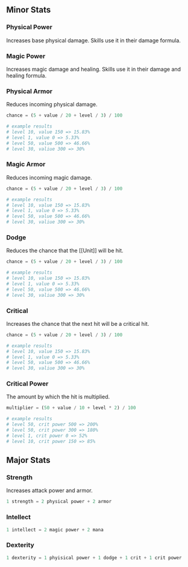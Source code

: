 ## Minor Stats
### Physical Power
Increases base physical damage. Skills use it in their damage formula.
### Magic Power
Increases magic damage and healing. Skills use it in their damage and healing formula.
### Physical Armor
Reduces incoming physical damage.
```python
chance = (5 + value / 20 + level / 3) / 100

# example results
# level 10, value 150 => 15.83%
# level 1, value 0 => 5.33%
# level 50, value 500 => 46.66%
# level 30, valiue 300 => 30%
```
### Magic Armor
Reduces incoming magic damage.
```python
chance = (5 + value / 20 + level / 3) / 100

# example results
# level 10, value 150 => 15.83%
# level 1, value 0 => 5.33%
# level 50, value 500 => 46.66%
# level 30, valiue 300 => 30%
```
### Dodge
Reduces the chance that the [[Unit]] will be hit.
```python
chance = (5 + value / 20 + level / 3) / 100

# example results
# level 10, value 150 => 15.83%
# level 1, value 0 => 5.33%
# level 50, value 500 => 46.66%
# level 30, valiue 300 => 30%
```
### Critical
Increases the chance that the next hit will be a critical hit.
```python
chance = (5 + value / 20 + level / 3) / 100

# example results
# level 10, value 150 => 15.83%
# level 1, value 0 => 5.33%
# level 50, value 500 => 46.66%
# level 30, valiue 300 => 30%
```
### Critical Power
The amount by which the hit is multiplied.
```python
multiplier = (50 + value / 10 + level * 2) / 100

# example results
# level 50, crit power 500 => 200%
# level 50, crit power 300 => 180%
# level 1, crit power 0 => 52%
# level 10, crit power 150 => 85%
```
## Major Stats
### Strength
Increases attack power and armor. 
```python
1 strength = 2 physical power + 2 armor
```
### Intellect
```python
1 intellect = 2 magic power + 2 mana
```
### Dexterity
```python
1 dexterity = 1 phyisical power + 1 dodge + 1 crit + 1 crit power 
```
